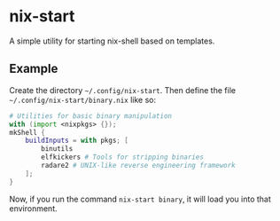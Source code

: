 # nix-start

A simple utility for starting nix-shell based on templates.

## Example

Create the directory `~/.config/nix-start`. Then define the file `~/.config/nix-start/binary.nix` like so:

```nix
# Utilities for basic binary manipulation
with (import <nixpkgs> {});
mkShell {
    buildInputs = with pkgs; [
        binutils
        elfkickers # Tools for stripping binaries
        radare2 # UNIX-like reverse engineering framework
    ];
}
```

Now, if you run the command `nix-start binary`, it will load you into that environment.
